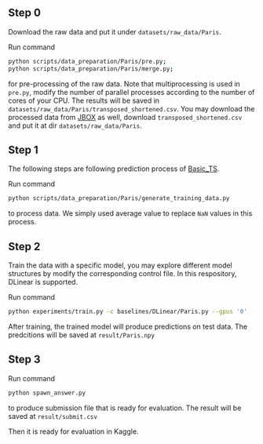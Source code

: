 ## Step 0
Download the raw data and put it under ```datasets/raw_data/Paris```.

Run command
```bash
python scripts/data_preparation/Paris/pre.py;
python scripts/data_preparation/Paris/merge.py;
```
for pre-processing of the raw data. Note that multiprocessing is used in ```pre.py```, modify the number of parallel processes according to the number of cores of your CPU. The results will be saved in ```datasets/raw_data/Paris/transposed_shortened.csv```. You may download the processed data from [JBOX](https://jbox.sjtu.edu.cn/l/P1b1xw) as well, download ```transposed_shortened.csv``` and put it at dir ```datasets/raw_data/Paris```.

## Step 1
The following steps are following prediction process of [Basic_TS](https://github.com/zezhishao/BasicTS).

Run command
```bash
python scripts/data_preparation/Paris/generate_training_data.py
```
to process data. We simply used average value to replace ```NaN``` values in this process.

## Step 2
Train the data with a specific model, you may explore different model structures by modify the corresponding control file. In this respository, DLinear is supported.

Run command
```bash
python experiments/train.py -c baselines/DLinear/Paris.py --gpus '0'
```
After training, the trained model will produce predictions on test data. The predcitions will be saved at ```result/Paris.npy```

## Step 3
Run command
```bash
python spawn_answer.py
```
to produce submission file that is ready for evaluation. The result will be saved at ```result/submit.csv```

Then it is ready for evaluation in Kaggle.